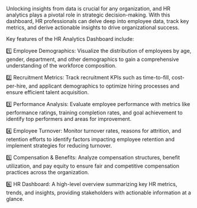 Unlocking insights from data is crucial for any organization, and HR analytics plays a pivotal role in strategic decision-making. With this dashboard, HR professionals can delve deep into employee data, track key metrics, and derive actionable insights to drive organizational success.

Key features of the HR Analytics Dashboard include:

1️⃣ Employee Demographics: Visualize the distribution of employees by age, gender, department, and other demographics to gain a comprehensive understanding of the workforce composition.

2️⃣ Recruitment Metrics: Track recruitment KPIs such as time-to-fill, cost-per-hire, and applicant demographics to optimize hiring processes and ensure efficient talent acquisition.

3️⃣ Performance Analysis: Evaluate employee performance with metrics like performance ratings, training completion rates, and goal achievement to identify top performers and areas for improvement.

4️⃣ Employee Turnover: Monitor turnover rates, reasons for attrition, and retention efforts to identify factors impacting employee retention and implement strategies for reducing turnover.

5️⃣ Compensation & Benefits: Analyze compensation structures, benefit utilization, and pay equity to ensure fair and competitive compensation practices across the organization.

6️⃣ HR Dashboard: A high-level overview summarizing key HR metrics, trends, and insights, providing stakeholders with actionable information at a glance.
